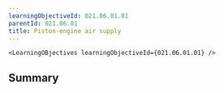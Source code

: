 ```yaml
---
learningObjectiveId: 021.06.01.01
parentId: 021.06.01
title: Piston-engine air supply
---
```


```tsx eval
<LearningOBjectives learningObjectiveId={021.06.01.01} />
```

## Summary
